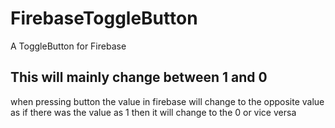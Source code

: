 # FirebaseToggleButton
A ToggleButton for Firebase

## This will mainly change between 1 and 0 
when pressing button the value in firebase will change to the opposite value as if there was the value as 1 then it will change to the 0 or vice versa
